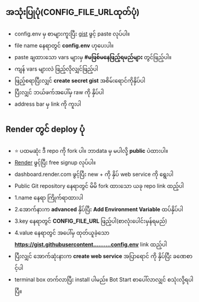 ## အသုံးပြုပုံ(CONFIG_FILE_URLထုတ်ပုံ)

- config.env မှ စာများကူးပြီး [gist](https://gist.github.com/) ဖွင့် paste လုပ်ပါ။ 
- file name နေရာတွင် **config.env** ဟုပေးပါ။
- paste ချထားသော vars များမှ **#မဖြစ်မနေဖြည့်ရမည်များ** တွင်ဖြည့်ပါ။ 
- ကျန် vars များလဲ ဖြည့်လိုလျှင်ဖြည့်ပါ
- ဖြည့်စရာပြီးလျှင် **create secret gist** အစိမ်းရောင်ကိုနှိပ်ပါ
- ပြီးလျှင် ဘယ်ဖက်အပေါ်မှ raw ကို နှိပ်ပါ
- address bar မှ link ကို ကူးပါ

## Render တွင် deploy ပုံ

- ⭐ ပထမဆုံး ဒီ repo ကို fork ပါ။ ဘာdata မှ မပါလို့ **public** ပဲထားပါ။
- [Render](https://render.com/) ဖွင့်ပြီး free signup လုပ်ပါ။
- dashboard.render.com ဖွင့်ပြီး new + ကို နှိပ် web service ကို ရွေးပါ
- Public Git repository နေရာတွင် မိမိ fork ထားသော ယခု repo link ထည့်ပါ
- 1.name နေရာ ကြိုက်ရာထားပါ
- 2.အောက်နားက **advanced** နှိပ်ပြီး **Add Environment Variable** ထပ်နှိပ်ပါ
- 3.key နေရာတွင် **CONFIG_FILE_URL** ဖြည့်ပါ(စာလုံးပေါင်းမှန်ရမည်)
- 4.value နေရာတွင် အပေါ်မှ ထုတ်ယူခဲ့သော **https://gist.githubusercontent.………config.env** link ထည့်ပါ
- ပြီးလျှင် အောက်ဆုံးနားက **create web service** အပြာရောင် ကို နှိပ်ပြီး ခဏေစာင့်ပါ
- terminal box တက်လာပြီး install ပါမည်။ Bot Start စာပေါ်လာလျှင် စသုံးလို့ရပါပြီ။
